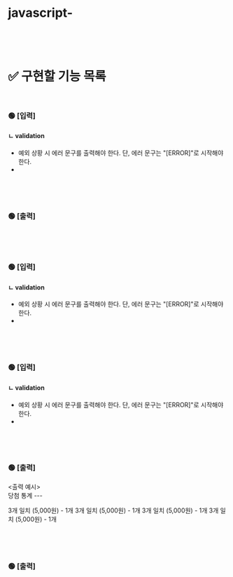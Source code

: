 # javascript-

&nbsp;

&nbsp;

# ✅ 구현할 기능 목록

> >

&nbsp;

### 🟢 [입력]

#### ㄴ validation

- 예외 상황 시 에러 문구를 출력해야 한다. 단, 에러 문구는 "[ERROR]"로 시작해야 한다.
-

&nbsp;

&nbsp;

### 🟢 [출력]

&nbsp;

&nbsp;

### 🟢 [입력]

#### ㄴ validation

- 예외 상황 시 에러 문구를 출력해야 한다. 단, 에러 문구는 "[ERROR]"로 시작해야 한다.
-

&nbsp;

&nbsp;

### 🟢 [입력]

#### ㄴ validation

- 예외 상황 시 에러 문구를 출력해야 한다. 단, 에러 문구는 "[ERROR]"로 시작해야 한다.
-

&nbsp;

&nbsp;

### 🟢 [출력]

<출력 예시>  
당첨 통계
\---

3개 일치 (5,000원) - 1개
3개 일치 (5,000원) - 1개
3개 일치 (5,000원) - 1개
3개 일치 (5,000원) - 1개

&nbsp;

&nbsp;

### 🟢 [출력]
